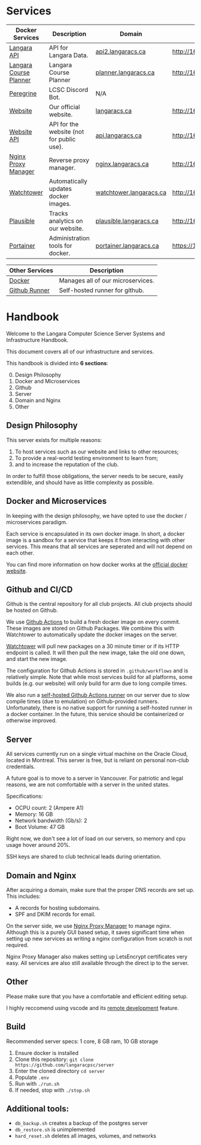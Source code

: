 # Services

| Docker Services                                       | Description                               | Domain                                                         | IP                        |
| ----------------------------------------------------- | ----------------------------------------- | -------------------------------------------------------------- | ------------------------- |
| [Langara API](https://github.com/langaracpsc/LangaraCourseWatcher)              | API for Langara Data.      | [api2.langaracs.ca](https://api2.langaracs.ca)             | http://168.138.79.49:5000 |
| [Langara Course Planner](https://github.com/langaracpsc/LangaraCoursePlanner)   | Langara Course Planner     | [planner.langaracs.ca](https://planner.langaracs.ca)       | http://168.138.79.49:5001 |
| [Peregrine](https://github.com/langaracpsc/peregrine)            | LCSC Discord Bot.                         | N/A
| [Website](https://github.com/langaracpsc/langaracpsc-next)       | Our official website.                     | [langaracs.ca](https://langaracs.ca)                       | http://168.138.79.49:3000 |
| [Website API](https://github.com/langaracpsc/LangaraCPSC.WebAPI) | API for the website (not for public use). | [api.langaracs.ca](https://api.langaracs.ca)               | http://168.138.79.49:8000 |
| [Nginx Proxy Manager](https://nginxproxymanager.com/)            | Reverse proxy manager.                    | [nginx.langaracs.ca](https://nginx.langaracs.ca)           | http://168.138.79.49:81   |
| [Watchtower](https://containrrr.dev/watchtower/)                 | Automatically updates docker images.      | [watchtower.langaracs.ca](https://watchtower.langaracs.ca) | http://168.138.79.49:8080 |
| [Plausible](https://plausible.io/)                               | Tracks analytics on our website.          | [plausible.langaracs.ca](https://plausible.langaracs.ca)   | http://168.138.79.49:8001 |
| [Portainer](https://www.portainer.io/)                           | Administration tools for docker.          | [portainer.langaracs.ca](https://portainer.langaracs.ca)   | https://168.138.79.49:9443 |

| Other Services      | Description                       |
| --------------------| --------------------------------- |
| [Docker](https://www.docker.com/) | Manages all of our microservices. |
| [Github Runner](https://docs.github.com/en/actions/hosting-your-own-runners/managing-self-hosted-runners/about-self-hosted-runners) | Self-hosted runner for github.


# Handbook

Welcome to the Langara Computer Science Server Systems and Infrastructure Handbook.

This document covers all of our infrastructure and services.

This handbook is divided into **6 sections**:

0) Design Philosophy
1) Docker and Microservices
2) Github
3) Server
5) Domain and Nginx
6) Other



## Design Philosophy

This server exists for multiple reasons:
1) To host services such as our website and links to other resources;
2) To provide a real-world testing environment to learn from;
3) and to increase the reputation of the club.

In order to fulfill those obligations, the server needs to be secure, easily extendible, and should have as little complexity as possible.



## Docker and Microservices

In keeping with the design philosophy, we have opted to use the docker / microservices paradigm.

Each service is encapsulated in its own docker image. In short, a docker image is a sandbox for a service that keeps it from interacting with other services. This means that all services are seperated and will not depend on each other.

You can find more information on how docker works at the [official docker website](https://docs.docker.com/get-started/overview/).



## Github and CI/CD

Github is the central repository for all club projects.
All club projects should be hosted on Github.

We use [Github Actions](https://github.com/features/actions) to build a fresh docker image on every commit. These images are stored on Github Packages. We combine this with Watchtower to automatically update the docker images on the server. 

[Watchtower](https://containrrr.dev/watchtower/) will pull new packages on a 30 minute timer or if its HTTP endpoint is called. It will then pull the new image, take the old one down, and start the new image.

The configuration for Github Actions is stored in `.github/workflows` and is relatively simple. Note that while most services build for all platforms, some builds (e.g. our website) will only build for arm due to long compile times.

We also run a [self-hosted Github Actions runner](https://docs.github.com/en/actions/hosting-your-own-runners/managing-self-hosted-runners/about-self-hosted-runners) on our server due to slow compile times (due to emulation) on Github-provided runners.
Unfortunately, there is no native support for running a self-hosted runner in a docker container. In the future, this service should be containerized or otherwise improved.



## Server

All services currently run on a single virtual machine on the Oracle Cloud, located in Montreal. This server is free, but is reliant on personal non-club credentials.

A future goal is to move to a server in Vancouver. For patriotic and legal reasons, we are not comfortable with a server in the united states.

Specifications:
- OCPU count: 2 (Ampere A1)
- Memory: 16 GB
- Network bandwidth (Gb/s): 2
- Boot Volume: 47 GB

Right now, we don't see a lot of load on our servers, so memory and cpu usage hover around 20%. 

SSH keys are shared to club technical leads during orientation.


## Domain and Nginx

After acquiring a domain, make sure that the proper DNS records are set up. This includes:
- A records for hosting subdomains. 
- SPF and DKIM records for email.

On the server side, we use [Nginx Proxy Manager](https://nginxproxymanager.com/) to manage nginx.
Although this is a purely GUI based setup, it saves significant time when setting up new services as writing a nginx configuration from scratch is not required.

Nginx Proxy Manager also makes setting up LetsEncrypt certificates very easy.
All services are also still available through the direct ip to the server.



## Other

Please make sure that you have a comfortable and efficient editing setup. 

I highly reccomend using vscode and its [remote development](https://code.visualstudio.com/docs/remote/ssh) feature.



## Build
Recommended server specs: 1 core, 8 GB ram, 10 GB storage

1) Ensure docker is installed
2) Clone this repository: `git clone https://github.com/langaracpsc/server`
3) Enter the cloned directory `cd server`
4) Populate `.env`
5) Run with `./run.sh`
6) If needed, stop with `./stop.sh`
  


## Additional tools:

- `db_backup.sh` creates a backup of the postgres server
- `db_restore.sh` is unimplemented
- `hard_reset.sh` deletes all images, volumes, and networks